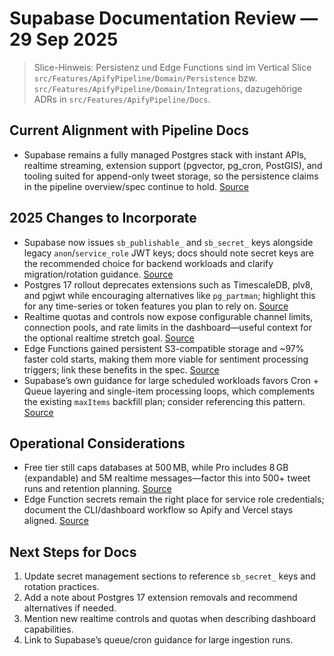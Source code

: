 # Supabase Documentation Review — 29 Sep 2025

> Slice-Hinweis: Persistenz und Edge Functions sind im Vertical Slice `src/Features/ApifyPipeline/Domain/Persistence` bzw. `src/Features/ApifyPipeline/Domain/Integrations`, dazugehörige ADRs in `src/Features/ApifyPipeline/Docs`.

## Current Alignment with Pipeline Docs
- Supabase remains a fully managed Postgres stack with instant APIs, realtime streaming, extension support (pgvector, pg_cron, PostGIS), and tooling suited for append-only tweet storage, so the persistence claims in the pipeline overview/spec continue to hold. [Source](https://supabase.com/docs/guides/database/overview)

## 2025 Changes to Incorporate
- Supabase now issues `sb_publishable_` and `sb_secret_` keys alongside legacy `anon`/`service_role` JWT keys; docs should note secret keys are the recommended choice for backend workloads and clarify migration/rotation guidance. [Source](https://supabase.com/docs/guides/api/api-keys)
- Postgres 17 rollout deprecates extensions such as TimescaleDB, plv8, and pgjwt while encouraging alternatives like `pg_partman`; highlight this for any time-series or token features you plan to rely on. [Source](https://supabase.com/changelog)
- Realtime quotas and controls now expose configurable channel limits, connection pools, and rate limits in the dashboard—useful context for the optional realtime stretch goal. [Source](https://supabase.com/changelog)
- Edge Functions gained persistent S3-compatible storage and ~97% faster cold starts, making them more viable for sentiment processing triggers; link these benefits in the spec. [Source](https://supabase.com/blog/persistent-storage-for-faster-edge-functions)
- Supabase’s own guidance for large scheduled workloads favors Cron + Queue layering and single-item processing loops, which complements the existing `maxItems` backfill plan; consider referencing this pattern. [Source](https://supabase.com/blog/processing-large-jobs-with-edge-functions)

## Operational Considerations
- Free tier still caps databases at 500 MB, while Pro includes 8 GB (expandable) and 5M realtime messages—factor this into 500+ tweet runs and retention planning. [Source](https://supabase.com/pricing)
- Edge Function secrets remain the right place for service role credentials; document the CLI/dashboard workflow so Apify and Vercel stays aligned. [Source](https://supabase.com/docs/guides/functions/secrets)

## Next Steps for Docs
1. Update secret management sections to reference `sb_secret_` keys and rotation practices.
2. Add a note about Postgres 17 extension removals and recommend alternatives if needed.
3. Mention new realtime controls and quotas when describing dashboard capabilities.
4. Link to Supabase’s queue/cron guidance for large ingestion runs.
